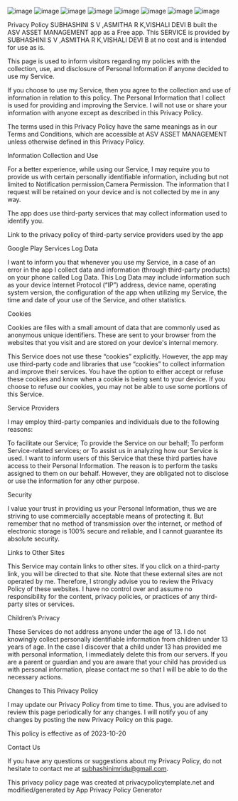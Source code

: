 ![image](https://github.com/subha7602/asset/assets/75525698/e47b5f4d-9a66-4eff-a93c-2650a23ceade)
![image](https://github.com/subha7602/asset/assets/75525698/dd90c6ab-5612-47f7-b2de-90079a467b30)
![image](https://github.com/subha7602/asset/assets/75525698/f5e2dbe8-2650-4185-a3a7-26c801903f3e)
![image](https://github.com/subha7602/asset/assets/75525698/665b6fee-cb7f-433e-b88a-127c1923be32)
![image](https://github.com/subha7602/asset/assets/75525698/26c9ee77-5999-41c7-8012-9f93cafa6673)
![image](https://github.com/subha7602/asset/assets/75525698/29ed8de2-f1ac-4f99-bfd8-14dd25e3a169)
![image](https://github.com/subha7602/asset/assets/75525698/3d9e1486-450f-4872-bfcd-ea729c9b5471)
![image](https://github.com/subha7602/asset/assets/75525698/2d47f0ab-1714-4c48-a928-81e7a7dd9050)


Privacy Policy
SUBHASHINI S V ,ASMITHA R K,VISHALI DEVI B built the ASV ASSET MANAGEMENT app as a Free app. This SERVICE is provided by SUBHASHINI S V ,ASMITHA R K,VISHALI DEVI B at no cost and is intended for use as is.

This page is used to inform visitors regarding my policies with the collection, use, and disclosure of Personal Information if anyone decided to use my Service.

If you choose to use my Service, then you agree to the collection and use of information in relation to this policy. The Personal Information that I collect is used for providing and improving the Service. I will not use or share your information with anyone except as described in this Privacy Policy.

The terms used in this Privacy Policy have the same meanings as in our Terms and Conditions, which are accessible at ASV ASSET MANAGEMENT unless otherwise defined in this Privacy Policy.

Information Collection and Use

For a better experience, while using our Service, I may require you to provide us with certain personally identifiable information, including but not limited to Notification permission,Camera Permission. The information that I request will be retained on your device and is not collected by me in any way.

The app does use third-party services that may collect information used to identify you.

Link to the privacy policy of third-party service providers used by the app

Google Play Services
Log Data

I want to inform you that whenever you use my Service, in a case of an error in the app I collect data and information (through third-party products) on your phone called Log Data. This Log Data may include information such as your device Internet Protocol (“IP”) address, device name, operating system version, the configuration of the app when utilizing my Service, the time and date of your use of the Service, and other statistics.

Cookies

Cookies are files with a small amount of data that are commonly used as anonymous unique identifiers. These are sent to your browser from the websites that you visit and are stored on your device's internal memory.

This Service does not use these “cookies” explicitly. However, the app may use third-party code and libraries that use “cookies” to collect information and improve their services. You have the option to either accept or refuse these cookies and know when a cookie is being sent to your device. If you choose to refuse our cookies, you may not be able to use some portions of this Service.

Service Providers

I may employ third-party companies and individuals due to the following reasons:

To facilitate our Service;
To provide the Service on our behalf;
To perform Service-related services; or
To assist us in analyzing how our Service is used.
I want to inform users of this Service that these third parties have access to their Personal Information. The reason is to perform the tasks assigned to them on our behalf. However, they are obligated not to disclose or use the information for any other purpose.

Security

I value your trust in providing us your Personal Information, thus we are striving to use commercially acceptable means of protecting it. But remember that no method of transmission over the internet, or method of electronic storage is 100% secure and reliable, and I cannot guarantee its absolute security.

Links to Other Sites

This Service may contain links to other sites. If you click on a third-party link, you will be directed to that site. Note that these external sites are not operated by me. Therefore, I strongly advise you to review the Privacy Policy of these websites. I have no control over and assume no responsibility for the content, privacy policies, or practices of any third-party sites or services.

Children’s Privacy

These Services do not address anyone under the age of 13. I do not knowingly collect personally identifiable information from children under 13 years of age. In the case I discover that a child under 13 has provided me with personal information, I immediately delete this from our servers. If you are a parent or guardian and you are aware that your child has provided us with personal information, please contact me so that I will be able to do the necessary actions.

Changes to This Privacy Policy

I may update our Privacy Policy from time to time. Thus, you are advised to review this page periodically for any changes. I will notify you of any changes by posting the new Privacy Policy on this page.

This policy is effective as of 2023-10-20

Contact Us

If you have any questions or suggestions about my Privacy Policy, do not hesitate to contact me at subhashinimridu@gmail.com.

This privacy policy page was created at privacypolicytemplate.net and modified/generated by App Privacy Policy Generator
